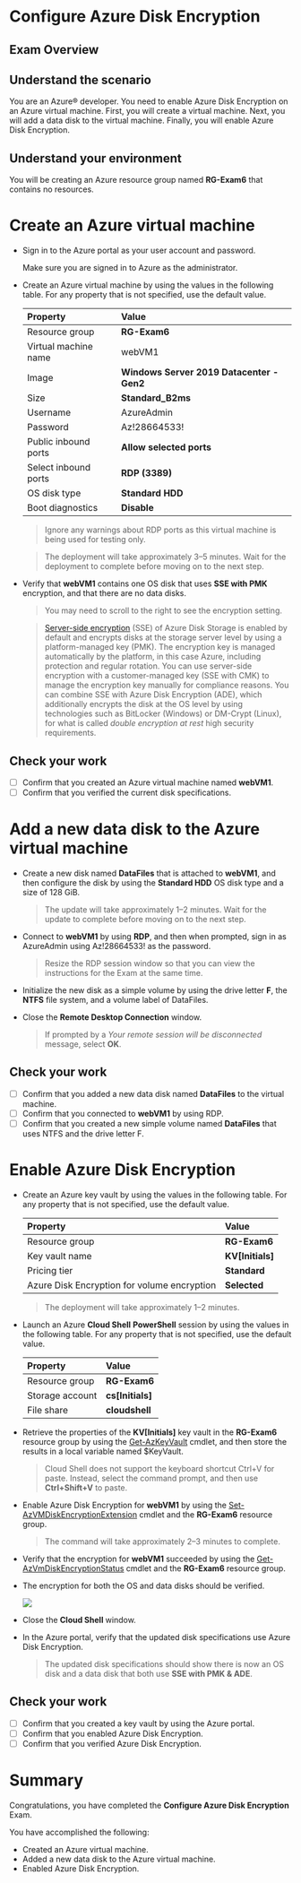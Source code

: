 # Configure Azure Disk Encryption

## Exam Overview

## Understand the scenario

You are an Azure® developer. You need to enable Azure Disk Encryption on an Azure virtual machine. First, you will create a virtual machine. Next, you will add a data disk to the virtual machine. Finally, you will enable Azure Disk Encryption.

## Understand your environment

You will be creating an Azure resource group named **RG-Exam6** that contains no resources.

# Create an Azure virtual machine

- Sign in to the Azure portal as your user account and password.

  Make sure you are signed in to Azure as the administrator.

- Create an Azure virtual machine by using the values in the following table. For any property that is not specified, use the default value.

  | Property             | Value                                     |
  | :------------------- | :---------------------------------------- |
  | Resource group       | **RG-Exam6**                              |
  | Virtual machine name | webVM1                                    |
  | Image                | **Windows Server 2019 Datacenter - Gen2** |
  | Size                 | **Standard_B2ms**                         |
  | Username             | AzureAdmin                                |
  | Password             | Az!28664533!                              |
  | Public inbound ports | **Allow selected ports**                  |
  | Select inbound ports | **RDP (3389)**                            |
  | OS disk type         | **Standard HDD**                          |
  | Boot diagnostics     | **Disable**                               |

  > Ignore any warnings about RDP ports as this virtual machine is being used for testing only.

  > The deployment will take approximately 3–5 minutes. Wait for the deployment to complete before moving on to the next step.

- Verify that **webVM1** contains one OS disk that uses **SSE with PMK** encryption, and that there are no data disks.

  > You may need to scroll to the right to see the encryption setting.

  > [Server-side encryption](https://docs.microsoft.com/en-us/azure/virtual-machines/disk-encryption) (SSE) of Azure Disk Storage is enabled by default and encrypts disks at the storage server level by using a platform-managed key (PMK). The encryption key is managed automatically by the platform, in this case Azure, including protection and regular rotation. You can use server-side encryption with a customer-managed key (SSE with CMK) to manage the encryption key manually for compliance reasons. You can combine SSE with Azure Disk Encryption (ADE), which additionally encrypts the disk at the OS level by using technologies such as BitLocker (Windows) or DM-Crypt (Linux), for what is called *double encryption at rest* high security requirements.

## Check your work

- [ ] Confirm that you created an Azure virtual machine named **webVM1**.
- [ ] Confirm that you verified the current disk specifications.

# Add a new data disk to the Azure virtual machine

- Create a new disk named **DataFiles** that is attached to **webVM1**, and then configure the disk by using the **Standard HDD** OS disk type and a size of 128 GiB.

  > The update will take approximately 1–2 minutes. Wait for the update to complete before moving on to the next step.

- Connect to **webVM1** by using **RDP**, and then when prompted, sign in as AzureAdmin using Az!28664533! as the password.

  > Resize the RDP session window so that you can view the instructions for the Exam at the same time.

- Initialize the new disk as a simple volume by using the drive letter **F**, the **NTFS** file system, and a volume label of DataFiles.

- Close the **Remote Desktop Connection** window.

  > If prompted by a *Your remote session will be disconnected* message, select **OK**.

## Check your work

- [ ] Confirm that you added a new data disk named **DataFiles** to the virtual machine.
- [ ] Confirm that you connected to **webVM1** by using RDP.
- [ ] Confirm that you created a new simple volume named **DataFiles** that uses NTFS and the drive letter F.

# Enable Azure Disk Encryption

- Create an Azure key vault by using the values in the following table. For any property that is not specified, use the default value.

  | Property                                    | Value            |
  | :------------------------------------------ | :--------------- |
  | Resource group                              | **RG-Exam6**     |
  | Key vault name                              | **KV[Initials]** |
  | Pricing tier                                | **Standard**     |
  | Azure Disk Encryption for volume encryption | **Selected**     |

  > The deployment will take approximately 1–2 minutes.

- Launch an Azure **Cloud Shell** **PowerShell** session by using the values in the following table. For any property that is not specified, use the default value.

  | Property        | Value            |
  | :-------------- | :--------------- |
  | Resource group  | **RG-Exam6**     |
  | Storage account | **cs[Initials]** |
  | File share      | **cloudshell**   |

- Retrieve the properties of the **KV[Initials]** key vault in the **RG-Exam6** resource group by using the [Get-AzKeyVault](https://docs.microsoft.com/en-us/powershell/module/az.keyvault/get-azkeyvault) cmdlet, and then store the results in a local variable named $KeyVault.

  >Cloud Shell does not support the keyboard shortcut Ctrl+V for paste. Instead, select the command prompt, and then use **Ctrl+Shift+V** to paste.

- Enable Azure Disk Encryption for **webVM1** by using the [Set-AzVMDiskEncryptionExtension](https://docs.microsoft.com/en-us/powershell/module/az.compute/set-azvmdiskencryptionextension) cmdlet and the **RG-Exam6** resource group.

  > The command will take approximately 2–3 minutes to complete.

- Verify that the encryption for **webVM1** succeeded by using the [Get-AzVmDiskEncryptionStatus](https://docs.microsoft.com/en-us/powershell/module/az.compute/get-azvmdiskencryptionstatus) cmdlet and the **RG-Exam6** resource group.

- The encryption for both the OS and data disks should be verified.

  ![](img/06-01.jpg)

- Close the **Cloud Shell** window.

- In the Azure portal, verify that the updated disk specifications use Azure Disk Encryption.

  >The updated disk specifications should show there is now an OS disk and a data disk that both use **SSE with PMK & ADE**.

## Check your work

- [ ] Confirm that you created a key vault by using the Azure portal.
- [ ] Confirm that you enabled Azure Disk Encryption.
- [ ] Confirm that you verified Azure Disk Encryption.

# Summary

Congratulations, you have completed the **Configure Azure Disk Encryption** Exam.

You have accomplished the following:

- Created an Azure virtual machine.
- Added a new data disk to the Azure virtual machine.
- Enabled Azure Disk Encryption.





